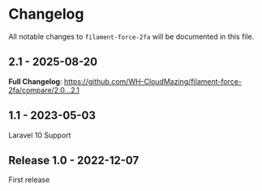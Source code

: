 # Changelog

All notable changes to `filament-force-2fa` will be documented in this file.

## 2.1 - 2025-08-20

**Full Changelog**: https://github.com/WH-CloudMazing/filament-force-2fa/compare/2.0...2.1

## 1.1 - 2023-05-03

Laravel 10 Support

## Release 1.0 - 2022-12-07

First release
